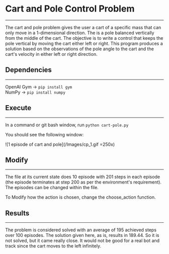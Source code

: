 # Cart and Pole Control Problem

---

The cart and pole problem gives the user a cart of a specific mass that
can only move in a 1-dimensional direction. The is a pole balanced vertically
from the middle of the cart. The objective is to write a control that
keeps the pole vertical by moving the cart either left or right. This
program produces a solution based on the observations of the pole angle to
the cart and the cart's velocity in either left or right direction.

## Dependencies

---

OpenAI Gym -> `pip install gym` \
NumPy	   -> `pip install numpy`

## Execute

---

In a command or git bash window, run `python cart-pole.py`

You should see the following window:

![1 episode of cart and pole](/Images/cp_1.gif =250x)

## Modify

---

  The file at its current state does 10 episode with 201 steps in each episode (the
  episode terminates at step 200 as per the environment's requirement). The episodes
  can be changed within the file.

  To Modify how the action is chosen, change the choose_action function.


## Results

---

The problem is considered solved with an average of 195 achieved steps over 100
episodes. The solution given here, as is, results in 189.44. So it is not solved,
but it came really close. It would not be good for a real bot and track since the
cart moves to the left infinitely.
